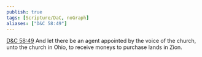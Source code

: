 ```yaml
---
publish: true
tags: [Scripture/DaC, noGraph]
aliases: ["D&C 58:49"]
---
```

[D&C 58:49](https://churchofjesuschrist.org/study/scriptures/dc-testament/dc/58?lang=eng&id=p49#p49) And let there be an agent appointed by the voice of the church, unto the church in Ohio, to receive moneys to purchase lands in Zion.
